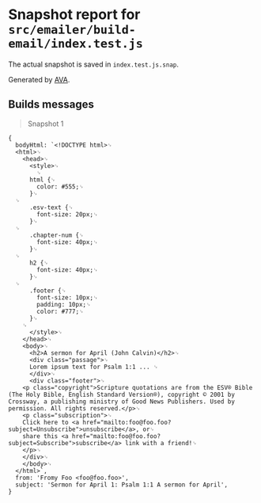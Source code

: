 # Snapshot report for `src/emailer/build-email/index.test.js`

The actual snapshot is saved in `index.test.js.snap`.

Generated by [AVA](https://avajs.dev).

## Builds messages

> Snapshot 1

    {
      bodyHtml: `<!DOCTYPE html>␊
      <html>␊
        <head>␊
          <style>␊
            ␊
          html {␊
            color: #555;␊
          }␊
      ␊
          .esv-text {␊
            font-size: 20px;␊
          }␊
      ␊
          .chapter-num {␊
            font-size: 40px;␊
          }␊
      ␊
          h2 {␊
            font-size: 40px;␊
          }␊
      ␊
          .footer {␊
            font-size: 10px;␊
            padding: 10px;␊
            color: #777;␊
          }␊
        ␊
          </style>␊
        </head>␊
        <body>␊
          <h2>A sermon for April (John Calvin)</h2>␊
          <div class="passage">␊
          Lorem ipsum text for Psalm 1:1 ... ␊
          </div>␊
          <div class="footer">␊
        <p class="copyright">Scripture quotations are from the ESV® Bible (The Holy Bible, English Standard Version®), copyright © 2001 by Crossway, a publishing ministry of Good News Publishers. Used by permission. All rights reserved.</p>␊
        <p class="subscription">␊
        Click here to <a href="mailto:foo@foo.foo?subject=Unsubscribe">unsubscribe</a>, or␊
        share this <a href="mailto:foo@foo.foo?subject=Subscribe">subscribe</a> link with a friend!␊
        </p>␊
        </div>␊
        </body>␊
      </html>`,
      from: 'Fromy Foo <foo@foo.foo>',
      subject: 'Sermon for April 1: Psalm 1:1 A sermon for April',
    }
